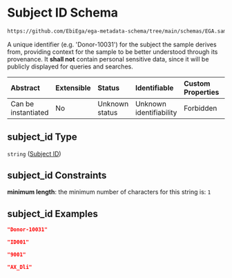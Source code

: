# Subject ID Schema

```txt
https://github.com/EbiEga/ega-metadata-schema/tree/main/schemas/EGA.sample.json#/properties/minimal_public_attributes/properties/subject_id
```

A unique identifier (e.g. 'Donor-10031') for the subject the sample derives from, providing context for the sample to be better understood through its provenance. It **shall not** contain personal sensitive data, since it will be publicly displayed for queries and searches.

| Abstract            | Extensible | Status         | Identifiable            | Custom Properties | Additional Properties | Access Restrictions | Defined In                                                                   |
| :------------------ | :--------- | :------------- | :---------------------- | :---------------- | :-------------------- | :------------------ | :--------------------------------------------------------------------------- |
| Can be instantiated | No         | Unknown status | Unknown identifiability | Forbidden         | Allowed               | none                | [EGA.sample.json\*](../../../schemas/EGA.sample.json "open original schema") |

## subject\_id Type

`string` ([Subject ID](ega-12-definitions-subject-id.md))

## subject\_id Constraints

**minimum length**: the minimum number of characters for this string is: `1`

## subject\_id Examples

```json
"Donor-10031"
```

```json
"ID001"
```

```json
"9001"
```

```json
"AX_Dli"
```
